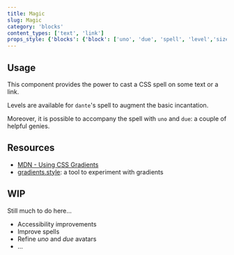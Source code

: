 ```yaml
---
title: Magic
slug: Magic
category: 'blocks'
content_types: ['text', 'link']
props_style: {'blocks': {'block': ['uno', 'due', 'spell', 'level','size' ]}}
---
```


## Usage

This component provides the power to cast a CSS spell on some text or a link.

Levels are available for `dante`'s spell to augment the basic incantation.

Moreover, it is possible to accompany the spell with `uno` and `due`: a couple of helpful genies.

## Resources

- [MDN - Using CSS Gradients](https://developer.mozilla.org/en-US/docs/Web/CSS/CSS_images/Using_CSS_gradients)
- [gradients.style](https://gradient.style): a tool to experiment with gradients

## WIP

Still much to do here...

- Accessibility improvements
- Improve spells
- Refine _uno_ and _due_ avatars
- ...
